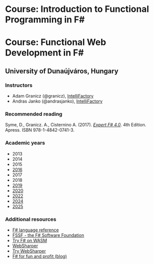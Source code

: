 # Course: Introduction to Functional Programming in F#
# Course: Functional Web Development in F#

## University of Dunaújváros, Hungary

### Instructors

* Adam Granicz (@granicz), [IntelliFactory](https://intellifactory.com)
* Andras Janko (@andrasjanko), [IntelliFactory](https://intellifactory.com)

### Recommended reading

Syme, D., Granicz. A., Cisternino A. (2017). *[Expert F# 4.0](https://www.apress.com/gp/book/9781484207413)*. 4th Edition. Apress. ISBN 978-1-4842-0741-3.

### Academic years

* 2013
* 2014
* 2015
* [2016](2016/README.md)
* 2017
* 2018
* [2019](2019/README.md)
* [2020](2020/README.md)
* [2022](2022/README.md)
* [2024](2024/README.md)
* [2025](2025/README.md)

### Additional resources

* [F# language reference](https://docs.microsoft.com/en-us/dotnet/fsharp/language-reference/)
* [FSSF - the F# Software Foundation](https://fsharp.org/)
* [Try F# on WASM](https://tryfsharp.fsbolero.io/)
* [WebSharper](https://websharper.com/)
* [Try WebSharper](https://try.websharper.com/)
* [F# for fun and profit (blog)](https://fsharpforfunandprofit.com/)
